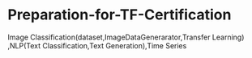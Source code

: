 # Preparation-for-TF-Certification
Image Classification(dataset,ImageDataGenerarator,Transfer Learning) ,NLP(Text Classification,Text Generation),Time Series
